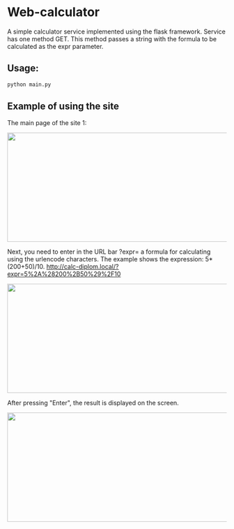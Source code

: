 # Web-calculator

A simple calculator service implemented using the flask framework. Service has one method GET. 
This method passes a string with the formula to be calculated as the expr parameter.

## Usage:
```python
python main.py
```

## Example of using the site

The main page of the site 1:

<img src="https://github.com/SnezhanaM/Web-calculator/blob/master/pictures/main_page.png" width="600" height="250"/>

Next, you need to enter in the URL bar ?expr= a formula for calculating using the urlencode characters. 
The example shows the expression: 5*(200+50)/10. http://calc-diplom.local/?expr=5%2A%28200%2B50%29%2F10

<img src="https://github.com/SnezhanaM/Web-calculator/blob/master/pictures/input.png" width="600" height="250"/>

After pressing "Enter", the result is displayed on the screen.

<img src="https://github.com/SnezhanaM/Web-calculator/blob/master/pictures/result.png" width="600" height="250"/>
